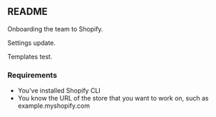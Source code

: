 ## README

Onboarding the team to Shopify.

Settings update.

Templates test.

### Requirements
- You've installed Shopify CLI
- You know the URL of the store that you want to work on, such as example.myshopify.com


